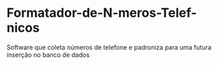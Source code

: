 # Formatador-de-N-meros-Telef-nicos
Software que coleta números de telefone e padroniza para uma futura inserção no banco de dados 
